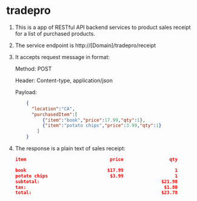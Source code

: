 # tradepro

1. This is a app of RESTful API backend services to product sales receipt for a list of purchased products.

2. The service endpoint is http://[Domain]/tradepro/receipt

3. It accepts request message in format:

      Method: POST
      
      Header: 
            Content-type, application/json
            
      Payload:
      ```json
          {
            "location":"CA",
            "purchasedItem":[
                {"item":"book","price":17.99,"qty":1},
                {"item":"potato chips","price":3.99,"qty":1}
              ]
          }
      ```

4. The response is a plain text of sales receipt:
      ```json
      item                               price                 qty

      book                              $17.99                   1
      potato chips                       $3.99                   1
      subtotal:                                             $21.98
      tax:                                                   $1.80
      total:                                                $23.78
      ```

